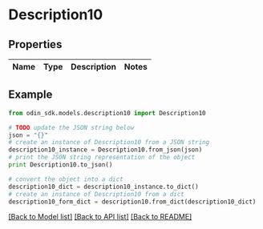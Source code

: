 # Description10


## Properties

Name | Type | Description | Notes
------------ | ------------- | ------------- | -------------

## Example

```python
from odin_sdk.models.description10 import Description10

# TODO update the JSON string below
json = "{}"
# create an instance of Description10 from a JSON string
description10_instance = Description10.from_json(json)
# print the JSON string representation of the object
print Description10.to_json()

# convert the object into a dict
description10_dict = description10_instance.to_dict()
# create an instance of Description10 from a dict
description10_form_dict = description10.from_dict(description10_dict)
```
[[Back to Model list]](../README.md#documentation-for-models) [[Back to API list]](../README.md#documentation-for-api-endpoints) [[Back to README]](../README.md)


